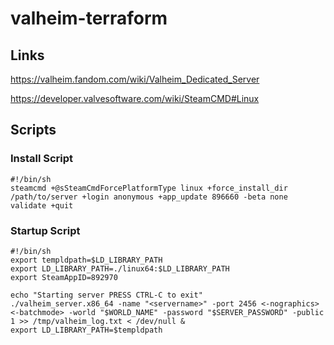 # valheim-terraform

## Links

https://valheim.fandom.com/wiki/Valheim_Dedicated_Server

https://developer.valvesoftware.com/wiki/SteamCMD#Linux

## Scripts

### Install Script

    #!/bin/sh
    steamcmd +@sSteamCmdForcePlatformType linux +force_install_dir /path/to/server +login anonymous +app_update 896660 -beta none validate +quit

### Startup Script

    #!/bin/sh
    export templdpath=$LD_LIBRARY_PATH  
    export LD_LIBRARY_PATH=./linux64:$LD_LIBRARY_PATH  
    export SteamAppID=892970

    echo "Starting server PRESS CTRL-C to exit"  
    ./valheim_server.x86_64 -name "<servername>" -port 2456 <-nographics> <-batchmode> -world "$WORLD_NAME" -password "$SERVER_PASSWORD" -public 1 >> /tmp/valheim_log.txt < /dev/null &  
    export LD_LIBRARY_PATH=$templdpath